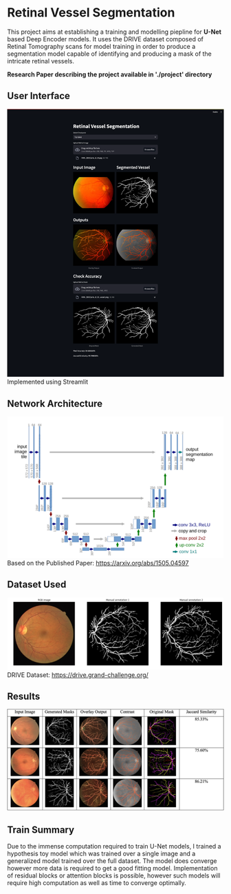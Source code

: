 # Retinal Vessel Segmentation

This project aims at establishing a training and modelling piepline for **U-Net** based Deep Encoder models. It uses the DRIVE dataset composed of Retinal Tomography scans for model training in order to produce a segmentation model capable of identifying and producing a mask of the intricate retinal vessels.

**Research Paper describing the project available in './project' directory**


## User Interface

![UI](./img/ui.png 'UI')
Implemented using Streamlit

## Network Architecture

![Unet](./img/unet.png 'UNET')
Based on the Published Paper: https://arxiv.org/abs/1505.04597

## Dataset Used

![DRIVE](./img/drive.png 'DRIVE')
DRIVE Dataset: https://drive.grand-challenge.org/

## Results

![results](./img/results.png 'results')

## Train Summary

Due to the immense computation required to train U-Net models, I trained a hypothesis toy model which was trained over a single image and a generalized model trained over the full dataset. The model does converge however more data is required to get a good fitting model. Implementation of residual blocks or attention blocks is possible, however such models will require high computation as well as time to converge optimally.
